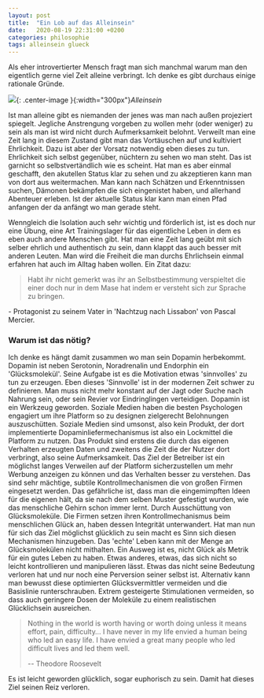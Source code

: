 ```yaml
---
layout: post
title:  "Ein Lob auf das Alleinsein"
date:   2020-08-19 22:31:00 +0200
categories: philosophie
tags: alleinsein glueck
---
```

Als eher introvertierter Mensch fragt man sich manchmal warum man den eigentlich gerne viel Zeit alleine verbringt. Ich denke es gibt durchaus einige rationale Gründe.

![]({{'/assets/images/alleinsein.jpg'}}){: .center-image }{:width="300px"}*Alleinsein*


Ist man alleine gibt es niemanden der jenes was man nach außen projeziert spiegelt. Jegliche Anstrengung vorgeben zu wollen mehr (oder weniger) zu sein als man ist wird nicht durch Aufmerksamkeit belohnt. Verweilt man eine Zeit lang in diesem Zustand gibt man das Vortäuschen auf und kultiviert Ehrlichkeit. Dazu ist aber der Vorsatz notwendig eben dieses zu tun. Ehrlichkeit sich selbst gegenüber, nüchtern zu sehen wo man steht. Das ist garnicht so selbstvertändlich wie es scheint. Hat man es aber einmal geschafft, den akutellen Status klar zu sehen und zu akzeptieren kann man von dort aus weitermachen. Man kann nach Schätzen und Erkenntnissen suchen, Dämonen bekämpfen die sich eingenistet haben, und allerhand Abenteuer erleben. Ist der aktuelle Status klar kann man einen Pfad anfangen der da anfängt wo man gerade steht.

Wenngleich die Isolation auch sehr wichtig und förderlich ist, ist es doch nur eine Übung, eine Art Trainingslager für das eigentliche Leben in dem es eben auch andere Menschen gibt. Hat man eine Zeit lang geübt mit sich selber ehrlich und authentisch zu sein, dann klappt das auch besser mit anderen Leuten. Man wird die Freiheit die man durchs Ehrlichsein einmal erfahren hat auch im Alltag haben wollen.
Ein Zitat dazu: 
> Habt ihr nicht gemerkt was ihr an Selbstbestimmung verspieltet die einer doch nur in dem Mase hat indem er versteht sich zur Sprache zu bringen. 

\- Protagonist zu seinem Vater in 'Nachtzug nach Lissabon' von Pascal Mercier.

### Warum ist das nötig?

Ich denke es hängt damit zusammen wo man sein Dopamin herbekommt. Dopamin ist neben Serotonin, Noradrenalin und Endorphin ein 'Glücksmolekül'. Seine Aufgabe ist es die Motivation etwas 'sinnvolles' zu tun  zu erzeugen. Eben dieses 'Sinnvolle' ist in der modernen Zeit schwer zu definieren. Man muss nicht mehr konstant auf der Jagt oder Suche nach Nahrung sein, oder sein Revier vor Eindringlingen verteidigen. Dopamin ist ein Werkzeug geworden. Soziale Medien haben die besten Psychologen engagiert um ihre Platform so zu designen zielgerecht Belohnungen auszuschütten. Soziale Medien sind umsonst, also kein Produkt, der dort implementierte Dopaminliefermechanismus ist also ein Lockmittel die Platform zu nutzen. Das Produkt sind erstens die durch das eigenen Verhalten erzeugten Daten und zweitens die Zeit die der Nutzer dort verbringt, also seine Aufmerksamkeit. Das Ziel der Betreiber ist ein möglichst langes Verweilen auf der Platform sicherzustellen um mehr Werbung anzeigen zu können und das Verhalten besser zu verstehen.
Das sind sehr mächtige, subtile Kontrollmechanismen die von großen Firmen eingesetzt werden. Das gefährliche ist, dass man die eingemimpften Ideen für die eigenen hält, da sie nach dem selben Muster gefestigt wurden, wie das menschliche Gehirn schon immer lernt. Durch Ausschüttung von Glücksmoleküle. Die Firmen setzen ihren Kontrollmechanismus beim menschlichen Glück an, haben dessen Integrität unterwandert. Hat man nun für sich das Ziel möglichst glücklich zu sein macht es Sinn sich diesen Mechanismen hinzugeben. Das 'echte' Leben kann mit der Menge an Glücksmolekülen nicht mithalten. Ein Ausweg ist es, nicht Glück als Metrik für ein gutes Leben zu haben. Etwas anderes, etwas, das sich nicht so leicht kontrollieren und manipulieren lässt. Etwas das nicht seine Bedeutung verloren hat und nur noch eine Perversion seiner selbst ist.
Alternativ kann man bewusst diese optimierten Glücksvermittler vermeiden und die Basislinie runterschrauben. Extrem gesteigerte Stimulationen vermeiden, so dass auch geringere Dosen der Moleküle zu einem realistischen Glücklichsein ausreichen.


> Nothing in the world is worth having or worth doing unless it means effort, pain, difficulty… I have never in my life envied a human being who led an easy life. I have envied a great many people who led difficult lives and led them well.
> 
> -- Theodore Roosevelt  

Es ist leicht geworden glücklich, sogar euphorisch zu sein. Damit hat dieses Ziel seinen Reiz verloren.

